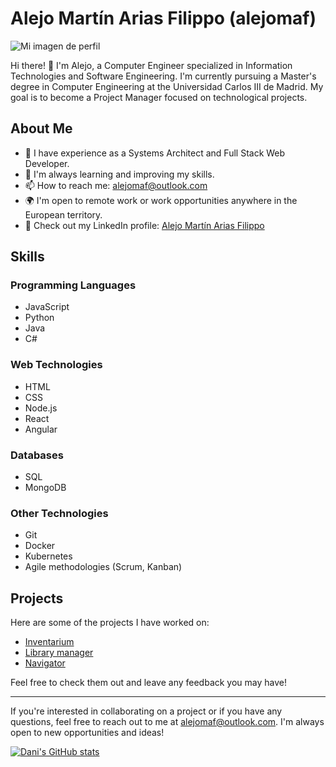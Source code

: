 # Alejo Martín Arias Filippo (alejomaf)

![Mi imagen de perfil](https://avatars.githubusercontent.com/u/44328355?v=4)

Hi there! 👋 I'm Alejo, a Computer Engineer specialized in Information Technologies and Software Engineering. I'm currently pursuing a Master's degree in Computer Engineering at the Universidad Carlos III de Madrid. My goal is to become a Project Manager focused on technological projects.

## About Me

- 🔭 I have experience as a Systems Architect and Full Stack Web Developer.
- 🌱 I'm always learning and improving my skills.
- 📫 How to reach me: [alejomaf@outlook.com](mailto:alejomaf@outlook.com)
- 🌍 I'm open to remote work or work opportunities anywhere in the European territory.
- 💼 Check out my LinkedIn profile: [Alejo Martín Arias Filippo](https://www.linkedin.com/in/alejo-mart%C3%ADn-arias-filippo-870120100/)

## Skills

### Programming Languages

- JavaScript
- Python
- Java
- C#

### Web Technologies

- HTML
- CSS
- Node.js
- React
- Angular

### Databases

- SQL
- MongoDB

### Other Technologies

- Git
- Docker
- Kubernetes
- Agile methodologies (Scrum, Kanban)

## Projects

Here are some of the projects I have worked on:

- [Inventarium](https://github.com/alejomaf/UAL-Inventarium)
- [Library manager](https://github.com/alejomaf/LibraryManager)
- [Navigator](https://github.com/alejomaf/navigator)

Feel free to check them out and leave any feedback you may have!

---

If you're interested in collaborating on a project or if you have any questions, feel free to reach out to me at [alejomaf@outlook.com](mailto:alejomaf@outlook.com). I'm always open to new opportunities and ideas!

[![Dani's GitHub stats](https://github-readme-stats.vercel.app/api?username=alejomaf&count_private=true&theme=buefy&show_icons=true)](https://github.com/anuraghazra/github-readme-stats)


